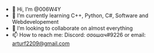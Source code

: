 - 👋 Hi, I’m @006W4Y
- 🌱 I’m currently learning C++, Python, C#, Software and Webdevelopement
- 💞️ I’m looking to collaborate on almost everything
- 📫 How to reach me: Discord: σσɢшαч#9226 or email: arturf2209@gmail.com

<!---
006W4Y/006W4Y is a ✨ special ✨ repository because its `README.md` (this file) appears on your GitHub profile.
You can click the Preview link to take a look at your changes.
--->
